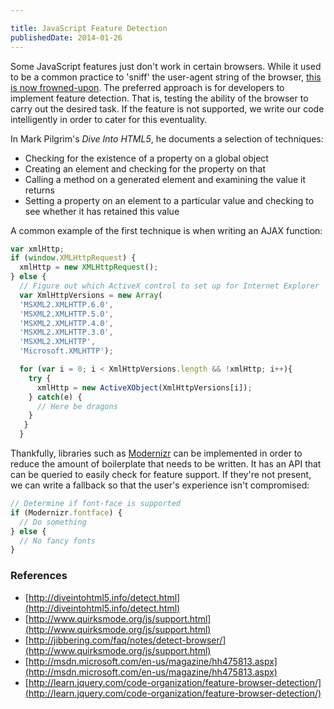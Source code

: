 ```yaml
---

title: JavaScript Feature Detection
publishedDate: 2014-01-26
---
```


Some JavaScript features just don't work in certain browsers. While it used to be a common practice to 'sniff' the user-agent string of the browser, [this is now frowned-upon](https://developer.mozilla.org/en-US/docs/Browser_Detection_and_Cross_Browser_Support). The preferred approach is for developers to implement feature detection. That is, testing the ability of the browser to carry out the desired task. If the feature is not supported, we write our code intelligently in order to cater for this eventuality.

In Mark Pilgrim's _Dive Into HTML5_, he documents a selection of techniques:

- Checking for the existence of a property on a global object
- Creating an element and checking for the property on that
- Calling a method on a generated element and examining the value it returns
- Setting a property on an element to a particular value and checking to see whether it has retained this value

A common example of the first technique is when writing an AJAX function:

```js
var xmlHttp;
if (window.XMLHttpRequest) {
  xmlHttp = new XMLHttpRequest();
} else {
  // Figure out which ActiveX control to set up for Internet Explorer
  var XmlHttpVersions = new Array(
  'MSXML2.XMLHTTP.6.0',
  'MSXML2.XMLHTTP.5.0',
  'MSXML2.XMLHTTP.4.0',
  'MSXML2.XMLHTTP.3.0',
  'MSXML2.XMLHTTP',
  'Microsoft.XMLHTTP');

  for (var i = 0; i < XmlHttpVersions.length && !xmlHttp; i++){
    try {
      xmlHttp = new ActiveXObject(XmlHttpVersions[i]);
    } catch(e) {
      // Here be dragons
    }
   }
  }
```

Thankfully, libraries such as [Modernizr](http://modernizr.com) can be implemented in order to reduce the amount of boilerplate that needs to be written. It has an API that can be queried to easily check for feature support. If they're not present, we can write a fallback so that the user's experience isn't compromised:

```js
// Determine if font-face is supported
if (Modernizr.fontface) {
  // Do something
} else {
  // No fancy fonts
}
```


### References
- [http://diveintohtml5.info/detect.html](http://diveintohtml5.info/detect.html)
- [http://www.quirksmode.org/js/support.html](http://www.quirksmode.org/js/support.html)
- [http://jibbering.com/faq/notes/detect-browser/](http://www.quirksmode.org/js/support.html)
- [http://msdn.microsoft.com/en-us/magazine/hh475813.aspx](http://msdn.microsoft.com/en-us/magazine/hh475813.aspx)
- [http://learn.jquery.com/code-organization/feature-browser-detection/](http://learn.jquery.com/code-organization/feature-browser-detection/)
